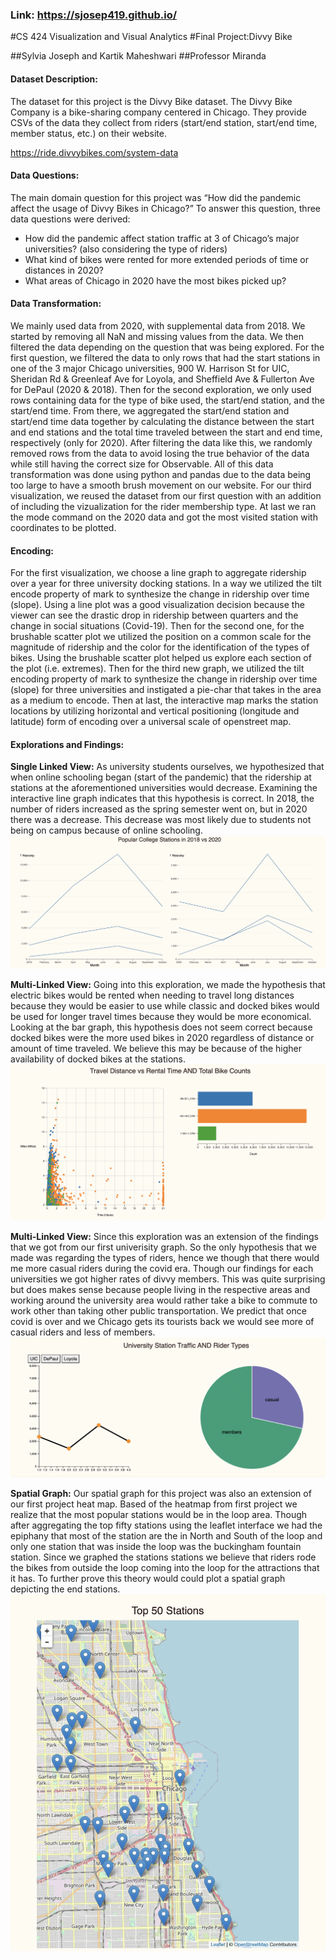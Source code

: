 ### Link: https://sjosep419.github.io/ 

#CS 424 Visualization and Visual Analytics
#Final Project:Divvy Bike

##Sylvia Joseph and Kartik Maheshwari
##Professor Miranda



#### Dataset Description:
The dataset for this project is the Divvy Bike dataset. The Divvy Bike Company is a bike-sharing company centered in Chicago. They provide CSVs of the data they collect from riders (start/end station, start/end time, member status, etc.) on their website.
 
https://ride.divvybikes.com/system-data 


#### Data Questions:
The main domain question for this project was “How did the pandemic affect the usage of Divvy Bikes in Chicago?” To answer this question, three data questions were derived:

* How did the pandemic affect station traffic at 3 of Chicago’s major universities? (also considering the type of riders)
* What kind of bikes were rented for more extended periods of time or distances in 2020?
* What areas of Chicago in 2020 have the most bikes picked up?

#### Data Transformation:
We mainly used data from 2020, with supplemental data from 2018. We started by removing all NaN and missing values from the data. We then filtered the data depending on the question that was being explored. For the first question, we filtered the data to only rows that had the start stations in one of the 3 major Chicago universities, 900 W. Harrison St for UIC, Sheridan Rd & Greenleaf Ave for Loyola, and Sheffield Ave & Fullerton Ave for DePaul (2020 & 2018). Then for the second exploration, we only used rows containing data for the type of bike used, the start/end station, and the start/end time. From there, we aggregated the start/end station and start/end time data together by calculating the distance between the start and end stations and the total time traveled between the start and end time, respectively (only for 2020). After filtering the data like this, we randomly removed rows from the data to avoid losing the true behavior of the data while still having the correct size for Observable. All of this data transformation was done using python and pandas due to the data being too large to have a smooth brush movement on our website. For our third visualization, we reused the dataset from our first question with an addition of including the vizualization for the rider membership type. At last we ran the mode command on the 2020 data and got the most visited station with coordinates to be plotted.

#### Encoding:
For the first visualization, we choose a line graph to aggregate ridership over a year for three university docking stations. In a way we utilized the tilt encode property of mark to synthesize the change in ridership over time (slope). Using a line plot was a good visualization decision because the viewer can see the drastic drop in ridership between quarters and the change in social situations (Covid-19). Then for the second one, for the brushable scatter plot we utilized the position on a common scale for the magnitude of ridership and the color for the identification of the types of bikes. Using the brushable scatter plot helped us explore each section of the plot (i.e. extremes). Then for the third new graph, we utilized the tilt encoding property of mark to synthesize the change in ridership over time (slope) for three universities and instigated a pie-char that takes in the area as a medium to encode. Then at last, the interactive map marks the station locations by utilizing horizontal and vertical positioning (longitude and latitude) form of encoding over a universal scale of openstreet map.


#### Explorations and Findings:

**Single Linked View:** As university students ourselves, we hypothesized that when online schooling began (start of the pandemic) that the ridership at stations at the aforementioned universities would decrease. Examining the interactive line graph indicates that this hypothesis is correct. In 2018, the number of riders increased as the spring semester went on, but in 2020 there was a decrease. This decrease was most likely due to students not being on campus because of online schooling.
![image1](Images/pic1.png)

**Multi-Linked View:** Going into this exploration, we made the hypothesis that electric bikes would be rented when needing to travel long distances because they would be easier to use while classic and docked bikes would be used for longer travel times because they would be more economical. Looking at the bar graph, this hypothesis does not seem correct because docked bikes were the more used bikes in 2020 regardless of distance or amount of time traveled. We believe this may be because of the higher availability of docked bikes at the stations.
![image2](Images/pic2.png)

**Multi-Linked View:** Since this exploration was an extension of the findings that we got from our first univerisity graph. So the only hypothesis that we made was regarding the types of riders, hence we though that there would me more casual riders during the covid era. Though our findings for each universities we got higher rates of divvy members. This was quite surprising but does makes sense because people living in the respective areas and working around the university area would rather take a bike to commute to work other than taking other public transportation. We predict that once covid is over and we Chicago gets its tourists back we would see more of casual riders and less of members.
![image3](Images/pic3.png)

**Spatial Graph:** Our spatial graph for this project was also an extension of our first project heat map. Based of the heatmap from first project we realize that the most popular stations would be in the loop area. Though after aggregating the top fifty stations using the leaflet interface we had the epiphany that most of the station are the in North and South of the loop and only one station that was inside the loop was the buckingham fountain station. Since we graphed the stations stations we believe that riders rode the bikes from outside the loop coming into the loop for the attractions that it has. To further prove this theory would could plot a spatial graph depicting the end stations.
![image4](Images/pic4.png)

